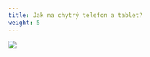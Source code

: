 ```yaml
---
title: Jak na chytrý telefon a tablet?
weight: 5
---
```



![](/images/uploads/senior_pc-72-24-in-.jpg)